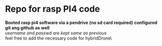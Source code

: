# Repo for rasp PI4 code
**Booted rasp pi4 software via a pendrive (no sd card required) configured git ang github as well**\
*username and passwd are kept same as previous*\
feel free to add the necessary code for hybridDrone\

